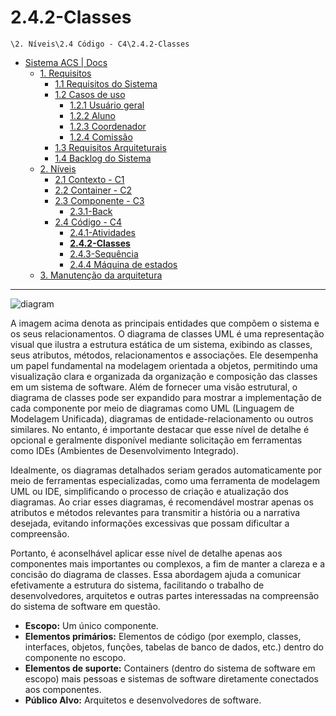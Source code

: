 # 2.4.2-Classes

`\2. Níveis\2.4 Código - C4\2.4.2-Classes`

* [Sistema ACS | Docs](../../../README.md)
  * [1. Requisitos](../../../1.%20Requisitos/README.md)
    * [1.1 Requisitos do Sistema](../../../1.%20Requisitos/1.1%20Requisitos%20do%20Sistema/README.md)
    * [1.2 Casos de uso](../../../1.%20Requisitos/1.2%20Casos%20de%20uso/README.md)
      * [1.2.1 Usuário geral](../../../1.%20Requisitos/1.2%20Casos%20de%20uso/1.2.1%20Usu%C3%A1rio%20geral/README.md)
      * [1.2.2 Aluno](../../../1.%20Requisitos/1.2%20Casos%20de%20uso/1.2.2%20Aluno/README.md)
      * [1.2.3 Coordenador](../../../1.%20Requisitos/1.2%20Casos%20de%20uso/1.2.3%20Coordenador/README.md)
      * [1.2.4 Comissão](../../../1.%20Requisitos/1.2%20Casos%20de%20uso/1.2.4%20Comiss%C3%A3o/README.md)
    * [1.3 Requisitos Arquiteturais](../../../1.%20Requisitos/1.3%20Requisitos%20Arquiteturais/README.md)
    * [1.4 Backlog do Sistema](../../../1.%20Requisitos/1.4%20Backlog%20do%20Sistema/README.md)
  * [2. Níveis](../../../2.%20N%C3%ADveis/README.md)
    * [2.1 Contexto - C1](../../../2.%20N%C3%ADveis/2.1%20Contexto%20-%20C1/README.md)
    * [2.2 Container - C2](../../../2.%20N%C3%ADveis/2.2%20Container%20-%20C2/README.md)
    * [2.3 Componente - C3](../../../2.%20N%C3%ADveis/2.3%20Componente%20-%20C3/README.md)
      * [2.3.1-Back](../../../2.%20N%C3%ADveis/2.3%20Componente%20-%20C3/2.3.1-Back/README.md)
    * [2.4 Código - C4](../../../2.%20N%C3%ADveis/2.4%20C%C3%B3digo%20-%20C4/README.md)
      * [2.4.1-Atividades](../../../2.%20N%C3%ADveis/2.4%20C%C3%B3digo%20-%20C4/2.4.1-Atividades/README.md)
      * [**2.4.2-Classes**](../../../2.%20N%C3%ADveis/2.4%20C%C3%B3digo%20-%20C4/2.4.2-Classes/README.md)
      * [2.4.3-Sequência](../../../2.%20N%C3%ADveis/2.4%20C%C3%B3digo%20-%20C4/2.4.3-Sequ%C3%AAncia/README.md)
      * [2.4.4 Máquina de estados](../../../2.%20N%C3%ADveis/2.4%20C%C3%B3digo%20-%20C4/2.4.4%20M%C3%A1quina%20de%20estados/README.md)
  * [3. Manutenção da arquitetura](../../../3.%20Manuten%C3%A7%C3%A3o%20da%20arquitetura/README.md)

---

![diagram](https://www.plantuml.com/plantuml/svg/0/hLTHJzim47v7uZzOVTg6gBJN236gqasJs8J6s0lYuMfVmIEnYttfYXZ_VNRQ94xgjA6Z3yI-krpklZj_PyuiWQ4yInbFmLgqXmVC_OeD6v5SI042sStDRrX0CZN3V8v3u7OeT2QLrCFAvlQMFQzUzhzZAH9seTLT84Avr0cRkByJbMU1Gg3bHd9msYioil4Il_y6Ivb1mgIYbVpby22CSeo6vCozBdGPGMLHPt1yVCe67mODwuJnUcVVokSTKY2mxzvtEUu6DR3Q3Ij9ojCOTDjW5K0EqdCW38Jtse0DWEugm5h-KnEa6-8wz8HDdmXlRgDL-u6FkRG-kWs0GumAY3yEGlE4cMeJxzO-3clhX46vVgi0NGlK-sO3x1-bSrfjMqsL6xkrdRn-ToCfdM6pLLvHioA4ya14gwMRv79jSp1obwVIAc7vQcN_Fw2WEYwc9fGJ9T0WtuPcQR8RK8xpoD4pEKIaKv36H0cmA7X4SVqv8dJ4YjvD5rbseLxbtG_uFTmurDUR5kH1RRf1hursmnxbDeiPMZBOvgj74Y5RjzMa7r35YbZ5Cp9kjT0ZQwK20KtIMtsQW79RPn0Is5MXg-TXpt85c9LKiL6mJOReuMLbw0QZV_QTY6q__SViQyFoizKlkuVggsFREgxtmh_kzBYpxYvVMxHQ_DataEGlpAAHaFv2OwLMrr_F4vOsEx-3rCSwcwT8KNQPpoBIkVkG5dhZC62ACwrYP8GPo3GYjwZkOtJ7jP1tsgLIu1w_eopMsk8ceNMAe9enplmdBujdyqPvv6TbJku-8qbwYa_OMASfSdB0dNnYk2HKmh8l1XIXA4sVJfikBbtL_cWZ_Fljw8wAAgDHa65KB-s8Svqh-gxLP3cN1Wi_6uaq32yqV-Ys6piVgCZrWDtjTA9WcaRKBOQf6BlTucMtblrT6IOCrylTHxdjf9DUjapoXe-Ubujzid85BNUnwrNVrE8K5StFFtha6B-lkAFfEXyuCj-6vqZk0DgMyr1pydSuBBzpU73cQkZ-w_i7)

A imagem acima denota as principais entidades que compõem o sistema e os seus relacionamentos. O diagrama de classes UML é uma representação visual que ilustra a estrutura estática de um sistema, exibindo as classes, seus atributos, métodos, relacionamentos e associações. Ele desempenha um papel fundamental na modelagem orientada a objetos, permitindo uma visualização clara e organizada da organização e composição das classes em um sistema de software. Além de fornecer uma visão estrutural, o diagrama de classes pode ser expandido para mostrar a implementação de cada componente por meio de diagramas como UML (Linguagem de Modelagem Unificada), diagramas de entidade-relacionamento ou outros similares. No entanto, é importante destacar que esse nível de detalhe é opcional e geralmente disponível mediante solicitação em ferramentas como IDEs (Ambientes de Desenvolvimento Integrado).

Idealmente, os diagramas detalhados seriam gerados automaticamente por meio de ferramentas especializadas, como uma ferramenta de modelagem UML ou IDE, simplificando o processo de criação e atualização dos diagramas. Ao criar esses diagramas, é recomendável mostrar apenas os atributos e métodos relevantes para transmitir a história ou a narrativa desejada, evitando informações excessivas que possam dificultar a compreensão.

Portanto, é aconselhável aplicar esse nível de detalhe apenas aos componentes mais importantes ou complexos, a fim de manter a clareza e a concisão do diagrama de classes. Essa abordagem ajuda a comunicar efetivamente a estrutura do sistema, facilitando o trabalho de desenvolvedores, arquitetos e outras partes interessadas na compreensão do sistema de software em questão.

* **Escopo:** Um único componente.
* **Elementos primários:** Elementos de código (por exemplo, classes, interfaces, objetos, funções, tabelas de banco de dados, etc.) dentro do componente no escopo.
*  **Elementos de suporte:** Containers (dentro do sistema de software em escopo) mais pessoas e sistemas de software diretamente conectados aos componentes.
*  **Público Alvo:** Arquitetos e desenvolvedores de software.